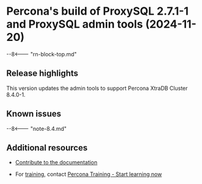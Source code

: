 #  Percona's build of ProxySQL 2.7.1-1 and ProxySQL admin tools (2024-11-20)

--8<--- "rn-block-top.md"

## Release highlights

This version updates the admin tools to support Percona XtraDB Cluster 8.4.0-1.

## Known issues

--8<--- "note-8.4.md"

## Additional resources

- [Contribute to the documentation](https://github.com/percona/proxysql-admin-tool-doc/blob/main/contributing.md)

- For [training](https://www.percona.com/training), contact [Percona Training - Start learning now](https://learn.percona.com/contact-me)